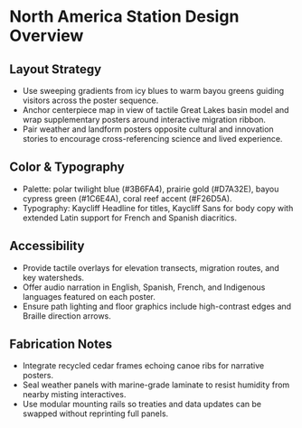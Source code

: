# North America Station Design Overview

## Layout Strategy
- Use sweeping gradients from icy blues to warm bayou greens guiding visitors across the poster sequence.
- Anchor centerpiece map in view of tactile Great Lakes basin model and wrap supplementary posters around interactive migration ribbon.
- Pair weather and landform posters opposite cultural and innovation stories to encourage cross-referencing science and lived experience.

## Color & Typography
- Palette: polar twilight blue (#3B6FA4), prairie gold (#D7A32E), bayou cypress green (#1C6E4A), coral reef accent (#F26D5A).
- Typography: Kaycliff Headline for titles, Kaycliff Sans for body copy with extended Latin support for French and Spanish diacritics.

## Accessibility
- Provide tactile overlays for elevation transects, migration routes, and key watersheds.
- Offer audio narration in English, Spanish, French, and Indigenous languages featured on each poster.
- Ensure path lighting and floor graphics include high-contrast edges and Braille direction arrows.

## Fabrication Notes
- Integrate recycled cedar frames echoing canoe ribs for narrative posters.
- Seal weather panels with marine-grade laminate to resist humidity from nearby misting interactives.
- Use modular mounting rails so treaties and data updates can be swapped without reprinting full panels.
